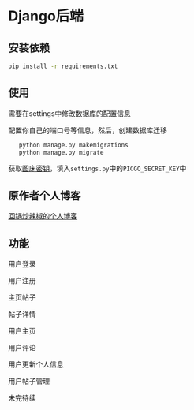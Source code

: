 # Django后端

## 安装依赖

``` bash
pip install -r requirements.txt
```

## 使用

需要在settings中修改数据库的配置信息

配置你自己的端口号等信息，然后，创建数据库迁移

 ``` bash
    python manage.py makemigrations
    python manage.py migrate
```
获取[图床密钥](https://www.picgo.net/api-v1)，填入`settings.py`中的`PICGO_SECRET_KEY`中

## 原作者个人博客
[回锅炒辣椒的个人博客](https://www.xsblog.site/)

## 功能
用户登录

用户注册

主页帖子

帖子详情

用户主页

用户评论

用户更新个人信息

用户帖子管理

未完待续
